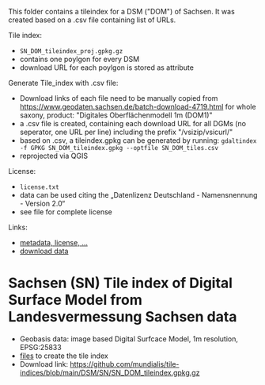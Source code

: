 This folder contains a tileindex for a DSM ("DOM") of Sachsen. It was created based on a .csv file containing list of URLs.

Tile index:
- `SN_DOM_tileindex_proj.gpkg.gz`
- contains one poylgon for every DSM
- download URL for each poylgon is stored as attribute

Generate Tile_index with .csv file:
- Download links of each file need to be manually copied from https://www.geodaten.sachsen.de/batch-download-4719.html for whole saxony, product: "Digitales Oberflächenmodell 1m (DOM1)"
- a .csv file is created, containing each download URL for all DGMs (no seperator, one URL per line) including the prefix "/vsizip/vsicurl/"
- based on .csv, a tileindex.gpkg can be generated by running: `gdaltindex -f GPKG SN_DOM_tileindex.gpkg --optfile SN_DOM_tiles.csv`
- reprojected via QGIS

License:
- `license.txt`
- data can be used citing the „Datenlizenz Deutschland - Namensnennung - Version 2.0“
- see file for complete license

Links:
- [metadata, license, ...](https://geomis.sachsen.de/geomis-client/?lang=de#/datasets/iso/587d9a32-07ed-42dd-a207-3d0dfef7917c)
- [download data](https://www.geodaten.sachsen.de/downloadbereich-digitale-hoehenmodelle-4851.html)

# Sachsen (SN) Tile index of Digital Surface Model from Landesvermessung Sachsen data

* Geobasis data: image based Digital Surfcace Model, 1m resolution,  EPSG:25833
* [files](https://github.com/mundialis/tile-indices/tree/main/DSM/SN) to create the tile index
* Download link: https://github.com/mundialis/tile-indices/blob/main/DSM/SN/SN_DOM_tileindex.gpkg.gz
